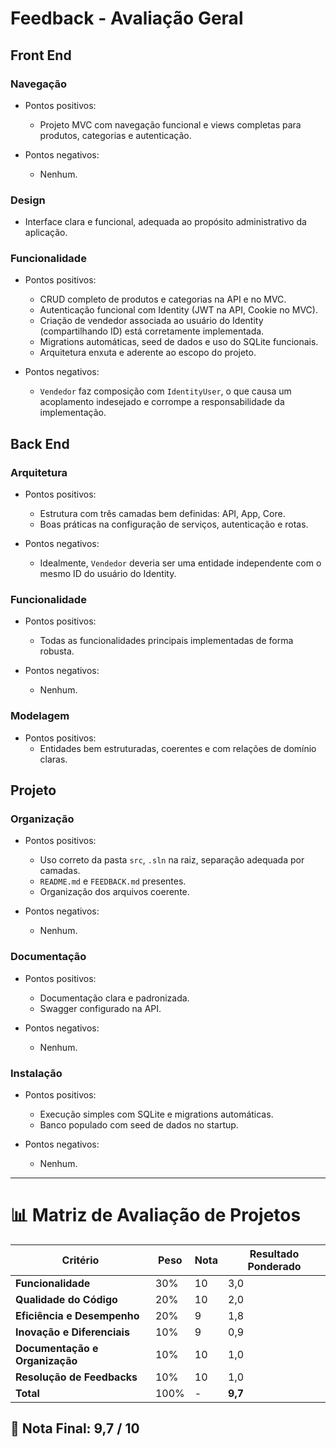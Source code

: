 # Feedback - Avaliação Geral

## Front End

### Navegação
  * Pontos positivos:
    - Projeto MVC com navegação funcional e views completas para produtos, categorias e autenticação.

  * Pontos negativos:
    - Nenhum.

### Design
  - Interface clara e funcional, adequada ao propósito administrativo da aplicação.

### Funcionalidade
  * Pontos positivos:
    - CRUD completo de produtos e categorias na API e no MVC.
    - Autenticação funcional com Identity (JWT na API, Cookie no MVC).
    - Criação de vendedor associada ao usuário do Identity (compartilhando ID) está corretamente implementada.
    - Migrations automáticas, seed de dados e uso do SQLite funcionais.
    - Arquitetura enxuta e aderente ao escopo do projeto.

  * Pontos negativos:
    - `Vendedor` faz composição com `IdentityUser`, o que causa um acoplamento indesejado e corrompe a responsabilidade da implementação.

## Back End

### Arquitetura
  * Pontos positivos:
    - Estrutura com três camadas bem definidas: API, App, Core.
    - Boas práticas na configuração de serviços, autenticação e rotas.

  * Pontos negativos:
    - Idealmente, `Vendedor` deveria ser uma entidade independente com o mesmo ID do usuário do Identity.

### Funcionalidade
  * Pontos positivos:
    - Todas as funcionalidades principais implementadas de forma robusta.

  * Pontos negativos:
    - Nenhum.

### Modelagem
  * Pontos positivos:
    - Entidades bem estruturadas, coerentes e com relações de domínio claras.

## Projeto

### Organização
  * Pontos positivos:
    - Uso correto da pasta `src`, `.sln` na raiz, separação adequada por camadas.
    - `README.md` e `FEEDBACK.md` presentes.
    - Organização dos arquivos coerente.

  * Pontos negativos:
    - Nenhum.

### Documentação
  * Pontos positivos:
    - Documentação clara e padronizada.
    - Swagger configurado na API.

  * Pontos negativos:
    - Nenhum.

### Instalação
  * Pontos positivos:
    - Execução simples com SQLite e migrations automáticas.
    - Banco populado com seed de dados no startup.

  * Pontos negativos:
    - Nenhum.

---

# 📊 Matriz de Avaliação de Projetos

| **Critério**                   | **Peso** | **Nota** | **Resultado Ponderado**                  |
|-------------------------------|----------|----------|------------------------------------------|
| **Funcionalidade**            | 30%      | 10       | 3,0                                      |
| **Qualidade do Código**       | 20%      | 10       | 2,0                                      |
| **Eficiência e Desempenho**   | 20%      | 9        | 1,8                                      |
| **Inovação e Diferenciais**   | 10%      | 9        | 0,9                                      |
| **Documentação e Organização**| 10%      | 10       | 1,0                                      |
| **Resolução de Feedbacks**    | 10%      | 10       | 1,0                                      |
| **Total**                     | 100%     | -        | **9,7**                                  |

## 🎯 **Nota Final: 9,7 / 10**
